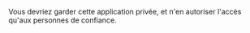 Vous devriez garder cette application privée, et n'en autoriser l'accès qu'aux personnes de confiance.